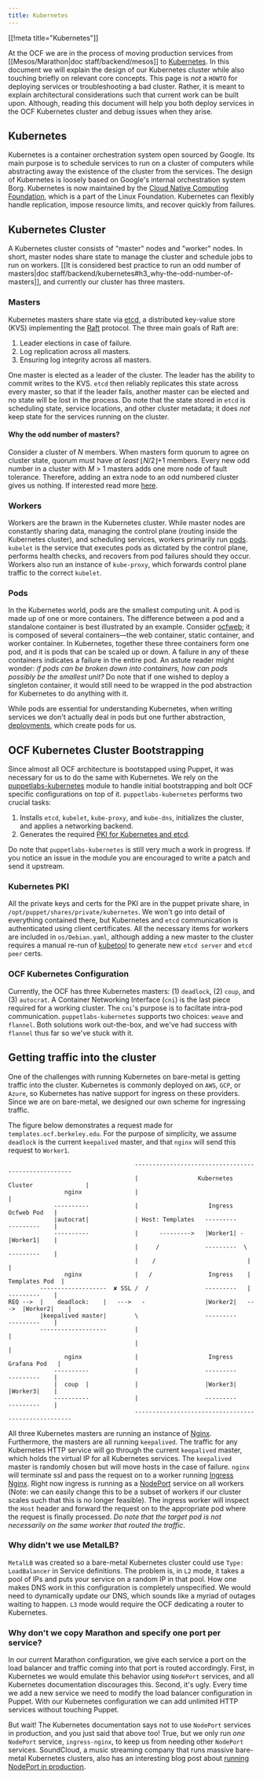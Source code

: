 ```yaml
---
title: Kubernetes
---
```


[[!meta title="Kubernetes"]]

At the OCF we are in the process of moving production services from
[[Mesos/Marathon|doc staff/backend/mesos]] to [Kubernetes][kubernetes]. In this
document we will explain the design of our Kubernetes cluster while also
touching briefly on relevant core concepts. This page is _not_ a `HOWTO` for
deploying services or troubleshooting a bad cluster. Rather, it is meant to
explain architectural considerations such that current work can be built upon.
Although, reading this document will help you both deploy services in the OCF
Kubernetes cluster and debug issues when they arise.

## Kubernetes

Kubernetes is a container orchestration system open sourced by Google. Its main
purpose is to schedule services to run on a cluster of computers while
abstracting away the existence of the cluster from the services. The design of
Kubernetes is loosely based on Google's internal orchestration system Borg.
Kubernetes is now maintained by the [Cloud Native Computing Foundation][cncf],
which is a part of the Linux Foundation. Kubernetes can flexibly handle
replication, impose resource limits, and recover quickly from failures.

## Kubernetes Cluster

A Kubernetes cluster consists of "master" nodes and "worker" nodes. In short,
master nodes share state to manage the cluster and schedule jobs to run on
workers. [[It is considered best practice to run an odd number of masters|doc
staff/backend/kubernetes#h3_why-the-odd-number-of-masters]], and currently our
cluster has three masters.

### Masters

Kubernetes masters share state via [etcd][etcd-io], a distributed key-value
store (KVS) implementing the [Raft][raft] protocol. The three main goals of
Raft are:

1. Leader elections in case of failure.
2. Log replication across all masters.
3. Ensuring log integrity across all masters.

One master is elected as a leader of the cluster. The leader has the ability to
commit writes to the KVS. `etcd` then reliably replicates this state across
every master, so that if the leader fails, another master can be elected and no
state will be lost in the process. Do note that the state stored in `etcd` is
scheduling state, service locations, and other cluster metadata; it does _not_
keep state for the services running on the cluster.

#### Why the odd number of masters?

Consider a cluster of _N_ members. When masters form quorum to agree on cluster
state, quorum must have _at least_ ⌊_N_/2⌋+1 members. Every new odd number in a
cluster with _M_ > 1 masters adds one more node of fault tolerance. Therefore,
adding an extra node to an odd numbered cluster gives us nothing. If interested
read more [here][failure-tolerance].

### Workers

Workers are the brawn in the Kubernetes cluster. While master nodes are
constantly sharing data, managing the control plane (routing inside the
Kubernetes cluster), and scheduling services, workers primarily run
[pods][pod]. `kubelet` is the service that executes pods as dictated by the
control plane, performs health checks, and recovers from pod failures should
they occur. Workers also run an instance of `kube-proxy`, which forwards
control plane traffic to the correct `kubelet`.

### Pods

In the Kubernetes world, pods are the smallest computing unit. A pod is made up
of one or more containers. The difference between a pod and a standalone
container is best illustrated by an example. Consider [ocfweb][ocfweb]; it is
composed of several containers—the web container, static container, and worker
container. In Kubernetes, together these three containers form one pod, and it
is pods that can be scaled up or down. A failure in any of these containers
indicates a failure in the entire pod. An astute reader might wonder: _if pods
can be broken down into containers, how can pods possibly be the smallest
unit?_ Do note that if one wished to deploy a singleton container, it would
still need to be wrapped in the pod abstraction for Kubernetes to do anything
with it.

While pods are essential for understanding Kubernetes, when writing services we
don't actually deal in pods but one further abstraction,
[deployments][deployment], which create pods for us.

## OCF Kubernetes Cluster Bootstrapping

Since almost all OCF architecture is bootstapped using Puppet, it was necessary
for us to do the same with Kubernetes. We rely on the
[puppetlabs-kubernetes][kubernetes-module] module to handle initial
bootstrapping and bolt OCF specific configurations on top of it.
`puppetlabs-kubernetes` performs two crucial tasks:

1. Installs `etcd`, `kubelet`, `kube-proxy`, and `kube-dns`, initializes the
   cluster, and applies a networking backend.
2. Generates the required [PKI for Kubernetes and etcd][kubernetes-pki].

Do note that `puppetlabs-kubernetes` is still very much a work in progress. If
you notice an issue in the module you are encouraged to write a patch and send
it upstream.

### Kubernetes PKI

All the private keys and certs for the PKI are in the puppet private share, in
`/opt/puppet/shares/private/kubernetes`. We won't go into detail of everything
contained there, but Kubernetes and `etcd` communication is authenticated using
client certificates. All the necessary items for workers are included in
`os/Debian.yaml`, although adding a new master to the cluster requires a manual
re-run of [kubetool][puppetlabs-kubetool] to generate new `etcd server` and
`etcd peer` certs.

### OCF Kubernetes Configuration

Currently, the OCF has three Kubernetes masters: (1) `deadlock`, (2) `coup`,
and (3) `autocrat`. A Container Networking Interface (`cni`) is the last piece
required for a working cluster. The `cni`'s purpose is to faciltate intra-pod
communication. `puppetlabs-kubernetes` supports two choices: `weave` and
`flannel`. Both solutions work out-the-box, and we've had success with
`flannel` thus far so we've stuck with it.

## Getting traffic into the cluster

One of the challenges with running Kubernetes on bare-metal is getting traffic
into the cluster. Kubernetes is commonly deployed on `AWS`, `GCP`, or `Azure`,
so Kubernetes has native support for ingress on these providers. Since we are
on bare-metal, we designed our own scheme for ingressing traffic.

The figure below demonstrates a request made for `templates.ocf.berkeley.edu`.
For the purpose of simplicity, we assume `deadlock` is the current `keepalived`
master, and that `nginx` will send this request to `Worker1`.

```
                                    ----------------------------------------------------
                                    |                 Kubernetes Cluster               |
                nginx               |                                                  |
             ----------             |                    Ingress          Ocfweb Pod   |
             |autocrat|             | Host: Templates   ---------         ---------    |
             ----------             |      --------->   |Worker1| -       |Worker1|    |
                                    |     /             ---------  \      ---------    |
                                    |    /                          |                  |
                nginx               |   /                Ingress    |   Templates Pod  |
         -------------------  ✘ SSL /  /                ---------   |     ---------    |
REQ -->  |    deadlock:    |   --->   -                 |Worker2|   --->  |Worker2|    |
         |keepalived master|        \                   ---------         ---------    |
         -------------------        |                                                  |
                                    |                                                  |
                nginx               |                    Ingress         Grafana Pod   |
             ----------             |                   ---------         ---------    |
             |  coup  |             |                   |Worker3|         |Worker3|    |
             ----------             |                   ---------         ---------    |
                                    ----------------------------------------------------
```

All three Kubernetes masters are running an instance of [Nginx][nginx].
Furthermore, the masters are all running `keepalived`. The traffic for any
Kubernetes HTTP service will go through the current `keepalived` master, which
holds the virtual IP for all Kubernetes services. The `keepalived` master is
randomly chosen but will move hosts in the case of failure. `nginx` will
terminate ssl and pass the request on to a worker running [Ingress
Nginx][ingress-nginx]. Right now ingress is running as a [NodePort][nodeport]
service on all workers (Note: we can easily change this to be a subset of
workers if our cluster scales such that this is no longer feasible). The
ingress worker will inspect the `Host` header and forward the request on to the
appropriate pod where the request is finally processed. _Do note that the
target pod is not necessarily on the same worker that routed the traffic_.

### Why didn't we use MetalLB?

`MetalLB` was created so a bare-metal Kubernetes cluster could use `Type: LoadBalancer` in Service definitions. The problem is, in `L2` mode, it takes a
pool of IPs and puts your service on a random IP in that pool. How one makes
DNS work in this configuration is completely unspecified. We would need to
dynamically update our DNS, which sounds like a myriad of outages waiting to
happen. `L3` mode would require the OCF dedicating a router to Kubernetes.

### Why don't we copy Marathon and specify one port per service?

In our current Marathon configuration, we give each service a port on the load
balancer and traffic coming into that port is routed accordingly. First, in
Kubernetes we would emulate this behavior using `NodePort` services, and all
Kubernetes documentation discourages this. Second, it's ugly. Every time we add
a new service we need to modify the load balancer configuration in Puppet. With
our Kubernetes configuration we can add unlimited HTTP services without
touching Puppet.

But wait! The Kubernetes documentation says not to use `NodePort` services in
production, and you just said that above too! True, but we only run _one_
`NodePort` service, `ingress-nginx`, to keep us from needing other `NodePort`
services. SoundCloud, a music streaming company that runs massive bare-metal
Kubernetes clusters, also has an interesting blog post about [running NodePort
in production][soundcloud-nodeport].

[kubernetes]: https://kubernetes.io/
[cncf]: https://cncf.io
[etcd-io]: https://github.com/etcd-io/etcd
[raft]: https://raft.github.io/raft.pdf
[failure-tolerance]: https://coreos.com/etcd/docs/latest/faq.html#what-is-failure-tolerance
[pod]: https://kubernetes.io/docs/concepts/workloads/pods/pod/
[ocfweb]: https://github.com/ocf/ocfweb/tree/master/services
[deployment]: https://kubernetes.io/docs/concepts/workloads/controllers/deployment/
[kubernetes-module]: https://github.com/puppetlabs/puppetlabs-kubernetes
[kubernetes-pki]: https://kubernetes.io/docs/setup/certificates
[puppetlabs-kubetool]: https://github.com/puppetlabs/puppetlabs-kubernetes#Setup
[nginx]: https://nginx.org/
[ingress-nginx]: https://github.com/kubernetes/ingress-nginx
[nodeport]: https://kubernetes.io/docs/concepts/services-networking/service/#nodeport
[soundcloud-nodeport]: https://developers.soundcloud.com/blog/how-soundcloud-uses-haproxy-with-kubernetes-for-user-facing-traffic
